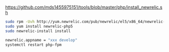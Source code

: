 https://github.com/mds1455975151/tools/blob/master/php/install_newrelic.sh

``` bash 
sudo rpm -Uvh http://yum.newrelic.com/pub/newrelic/el5/x86_64/newrelic-repo-5-3.noarch.rpm
sudo yum install newrelic-php5
sudo newrelic-install install

newrelic.appname = "xxx develop"
systemctl restart php-fpm
```
